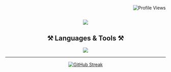 <p align="right">
  <img src="https://komarev.com/ghpvc/?username=Svikou&style=plastic-square&color=4e3b2e" alt="Profile Views">
</p>

<h2 align="center">
    <img src="https://readme-typing-svg.herokuapp.com/?font=Poppins&size=35&color=8b532f&weight=700&center=true&vCenter=true&width=500&height=70&duration=4500&lines=Hi+There+!;+I'm+Saïkou;that+one+Web+Developper;+you+where+looking+for+🫵🏽" />

<h2 align="center">⚒️ Languages & Tools ⚒️</h2>

<div align="center">
    
<img src="https://skillicons.dev/icons?i=javascript,typescript,react,tailwind,firebase,laravel,nextjs,git,figma" width={100}/><br>
</div>
<hr>
<div align="center">
  
[![GitHub Streak](https://github-readme-streak-stats.herokuapp.com/?user=Svikou&theme=dark)](https://git.io/streak-stats)
</div>

